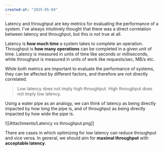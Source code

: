 ```yaml
---
created-at: "2025-05-04"
---
```


Latency and throughput are key metrics for evaluating the performance of a system. I've always intuitively thought that there was a direct correlation between latency and throughput, but this is not true at all.

Latency is **how much time** a system takes to complete an operation. Throughput is **how many operations** can be completed in a given unit of time. Latency is measured in units of time like seconds or milliseconds, while throughput is measured in units of work like requests/sec, MB/s etc.

While both metrics are important to evaluate the performance of systems, they can be affected by different factors, and therefore are not directly correlated.

> Low latency does not imply high throughput. High throughput does not imply low latency.

Using a water pipe as an analogy, we can think of latency as being directly impacted by how long the pipe is, and of throughput as being directly impacted by how wide the pipe is.

![[Attachments/Latency vs throughput.png]]

There are cases in which optimizing for low latency can reduce throughput and vice versa. In general, we should aim for **maximal throughput** with **acceptable latency**.
